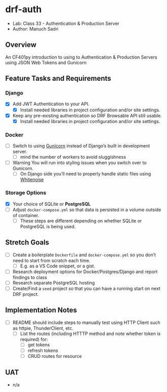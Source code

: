 # drf-auth

- Lab: Class 33 - Authentication & Production Server
- Author: Manuch Sadri

## Overview

An CF401py introduction to using to Authentication & Production Servers using JSON Web Tokens and Gunicorn

## Feature Tasks and Requirements

### Django

- [X] Add JWT Authentication to your API.
  - [X] Install needed libraries in project configuration and/or site settings.
- [X] Keep any pre-existing authentication so DRF Browsable API still usable.
  - [X] Install needed libraries in project configuration and/or site settings.

### Docker

- [ ] Switch to using [Gunicorn](https://gunicorn.org/) instead of Django’s built in development server.
  - [ ] mind the number of workers to avoid sluggishness
- [ ] Warning You will run into styling issues when you switch over to Gunicorn.
  - [ ] On Django side you’ll need to properly handle static files using [Whitenoise](http://whitenoise.evans.io/en/stable/django.html)

### Storage Options

- [X] Your choice of SQLite or **PostgreSQL**
- [ ] Adjust `docker-compose.yml` so that data is persisted in a volume outside of container.
  - [ ] These steps are different depending on whether SQLite or PostgreSQL is being used.

## Stretch Goals

- [ ] Create a boilerplate `Dockerfile` and `docker-compose.yml` so you don’t need to start from scratch each time.
  - [ ] E.g. as a VS Code snippet, or a gist.
- [ ] Research deployment options for Docker/Postgres/Django and report findings to class
- [ ] Research separate PostgreSQL hosting
- [ ] Create/Find a `seed` project so that you can have a running start on next DRF project.

## Implementation Notes

- [ ] README should include steps to manually test using HTTP Client such as httpie, ThunderClient, etc.
  - [ ] List the routes (including HTTTP method and note whether token is required) for:
    - [ ] get tokens
    - [ ] refresh tokens
    - [ ] CRUD routes for resource

## UAT

- n/a
